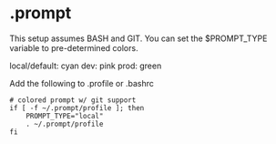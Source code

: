 .prompt
=======

This setup assumes BASH and GIT. You can set the $PROMPT_TYPE variable to
pre-determined colors.

local/default: cyan
dev: pink
prod: green

Add the following to .profile or .bashrc

    # colored prompt w/ git support
    if [ -f ~/.prompt/profile ]; then
        PROMPT_TYPE="local"
        . ~/.prompt/profile
    fi

